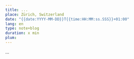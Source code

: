 ```yaml
---
title: ...
place: Zürich, Switzerland
date: "{{date:YYYY-MM-DD}}T{{time:HH:MM:ss.SSS}}+01:00"
lang: en
type: note+blog
duration: x min
plum:
---
```

...